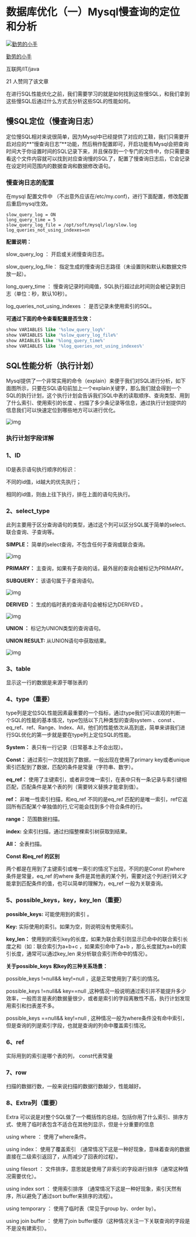 # 数据库优化（一）Mysql慢查询的定位和分析

[![勤劳的小手](https://pica.zhimg.com/v2-8ada3a28a1974eff56fbb1984d15c42c_l.jpg?source=172ae18b)](https://www.zhihu.com/people/duan-pan-ykjym)

[勤劳的小手](https://www.zhihu.com/people/duan-pan-ykjym)

互联网/IT/java

21 人赞同了该文章

在进行SQL性能优化之前，我们需要学习的就是如何找到这些慢SQL，和我们拿到这些慢SQL后通过什么方式去分析这些SQL的性能如何。



## **慢SQL定位（慢查询日志）**

定位慢SQL相对来说很简单，因为Mysql中已经提供了对应的工鞥，我们只需要开启对应的**“慢查询日志”**功能，然后稍作配置即可，开启功能有Mysql会把查询时间大于你设置时间的SQL记录下来，并且保存到一个专门的文件中，你只需要查看这个文件内容就可以找到对应查询慢的SQL了，配置了慢查询日志后，它会记录在设定时间范围内的数据查询和数据修改语句。



### **慢查询日志的配置**

在mysql 配置文件中 （不出意外应该在/etc/my.conf)，进行下面配置，修改配置后重启mysql生效。

```text
slow_query_log = ON
long_query_time = 5
slow_query_log_file = /opt/soft/mysql/log/slow.log
log_queries_not_using_indexes=on
```



**配置说明：**

slow_query_log ： 开启或关闭慢查询日志。

slow_query_log_file： 指定生成的慢查询日志路径（未设置则和默认和数据文件放一起）。

long_query_time ： 慢查询记录时间阈值，SQL执行超过此时间则会被记录到日志（单位：秒，默认10秒）。

log_queries_not_using_indexes ： 是否记录未使用索引的SQL。



**可通过下面的命令查看配置是否生效：**

```sql
show VARIABLES like '%slow_query_log%'
show VARIABLES like '%slow_query_log_file%'
show ARIABLES like '%long_query_time%'
show VARIABLES like '%log_queries_not_using_indexes%'
```





## **SQL性能分析（执行计划）**

Mysql提供了一个非常实用的命令（explain）来便于我们对SQL进行分析，如下面图所示，只要在SQL语句前加上一个explain关键字，那么我们就会得到一个SQL的执行计划，这个执行计划会告诉我们SQL中表的读取顺序、查询类型、用到了什么索引、使用索引的长度 、扫描了多少条记录等信息，通过执行计划提供的信息我们可以快速定位到哪些地方可以进行优化。



![img](https://pic3.zhimg.com/80/v2-53665d0bb98b9e1d3b95daa1ea9a3c9a_1440w.webp)







### **执行计划字段详解**



### **1、ID**

ID是表示语句执行顺序的标识：

不同的id值，id越大的优先执行；

相同的id值，则由上往下执行，排在上面的语句先执行。



### **2、select_type**

此列主要用于区分查询语句的类型，通过这个列可以区分SQL属于简单的select、联合查询、子查询等。



**SIMPLE：** 简单的select查询，不包含任何子查询或联合查询。

![img](https://pic1.zhimg.com/80/v2-5b36b3c0d91041ed5d2ea2329d694028_1440w.webp)



**PRIMARY：** 主查询，如果有子查询的话，最外层的查询会被标记为PRIMARY。

**SUBQUERY：** 该语句属于子查询语句。

![img](https://pic1.zhimg.com/80/v2-897f2c3aa92999629cc9d84bbceb3574_1440w.webp)



**DERIVED ：** 生成的临时表的查询语句会被标记为DERIVED 。

![img](https://pic4.zhimg.com/80/v2-6745d48e64ff42e3ecc09d09c210b463_1440w.webp)



**UNION ：** 标记为UNION类型的查询语句。

**UNION RESULT:** 从UNION语句中获取结果。

![img](https://pic4.zhimg.com/80/v2-57c96d3bffa0d9629d43dfa4b4daf31b_1440w.webp)



### **3、table**

显示这一行的数据是来源于哪张表的



### **4、type（重要）**

type列是定位SQL性能因素最重要的一个指标，通过type我们可以直观的判断一个SQL的性能的基本情况，type包括以下几种类型的查询system 、const 、eq_ref、ref、Range、Index、All，他们的性能依次从高到底，简单来讲我们进行SQL优化的第一步就是要在type列上定位SQL的性能。



**System：** 表只有一行记录（日常基本上不会出现）。

**Const：** 通过索引一次就找到了数据，一般出现在使用了primary key或者unique索引匹配到了数据，匹配的条件是常量（字符串、数字）。

**eq_ref：** 使用了主键索引，或者非空唯一索引，在表中只有一条记录与索引键相匹配，匹配条件是某个表的列（需要转义替换才能拿到值）。

**ref：** 非唯一性索引扫描，和eq_ref 不同的是eq_ref 匹配的是唯一索引，ref它返回所有匹配某个单独值的行,它可能会找到多个符合条件的行。

**range：** 范围数据扫描。

**index:** 全索引扫描，通过扫描整棵索引树获取到结果。

**All：** 全表扫描。



**Const 和eq_ref 的区别**

两个都是在用到了主键索引或唯一索引的情况下出现，不同的是Const 的where 条件是常量，eq_ref 的where 条件是其他表的某个列，需要对这个列进行转义才能拿到匹配条件的值，也可以简单的理解为，eq_ref 一般为关联查询。



### **5、possible_keys，key，key_len（重要）**

**possible_keys:** 可能使用到的索引 。

**Key:** 实际使用的索引。如果为空，则说明没有使用索引。

**key_len：** 使用到的索引key的长度，如果为联合索引则显示已命中的联合索引长度之和（如：联合索引为a+b+c ，如果索引命中了a+b ，那么长度就为a+b的索引长度，通常可以通过key_len 来分析联合索引所命中的情况）。



**关于possible_keys 和key的三种关系场景：**

possible_keys !=null&& key!=null ，这是正常使用到了索引的情况。

possible_keys !=null&& key==null ,这种情况一般说明通过索引并不能提升多少效率，一般而言是表的数据量很少，或者是索引的字段离散性不高，执行计划发现用索引和扫表差不多。

possible_keys ==null&& key!=null , 这种情况一般为where条件没有命中索引，但是查询的列是索引字段，也就是查询的列命中覆盖索引情况。



### **6、ref**

实际用到的索引是哪个表的列， const代表常量



### **7、row**

扫描的数据行数，一般来说扫描的数据行数越少，性能越好。



### **8、Extra列（重要）**

Extra 可以说是对整个SQL做了一个概括性的总结，包括你用了什么索引、排序方式、使用了临时表包含不适合在其他列显示，但是十分重要的信息

using where ： 使用了where条件。

using index： 使用了覆盖索引 （通常情况下这是一种好现象，意味着查询的数据直接在二级索引返回了，从而减少了回表的过程）。

using filesort ： 文件排序，意思就是使用了非索引的字段进行排序（通常这种情况需要优化）。

using index sort ： 使用索引排序 （通常情况下这是一种好现象，索引天然有序，所以避免了通过sort buffer来排序的流程）。

using temporary ： 使用了临时表（常见于group by、order by）。

using join buffer ： 使用了join buffer缓存（这种情况关注一下关联查询的字段是不是没有建索引）。